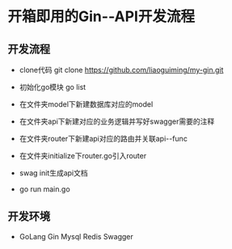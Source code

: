# 开箱即用的Gin--API开发流程

## 开发流程

- clone代码
	git clone https://github.com/liaoguiming/my-gin.git

- 初始化go模块
	go list

- 在文件夹model下新建数据库对应的model

- 在文件夹api下新建对应的业务逻辑并写好swagger需要的注释

- 在文件夹router下新建api对应的路由并关联api--func

- 在文件夹initialize下router.go引入router

- swag init生成api文档

- go run main.go

## 开发环境

- GoLang Gin Mysql Redis Swagger